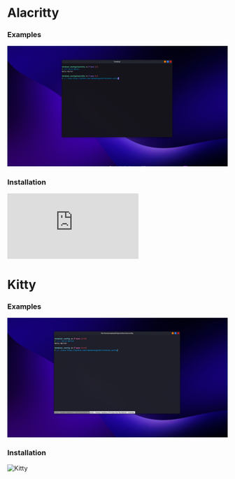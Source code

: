 #  Alacritty 

### Examples 
![alacritty-terminal.png](alacritty%2Falacritty-terminal.png)
### Installation 
![Alacritty](https://github.com/raphaelaugustb/terminal.config/blob/main/alacritty/alacritty.md)

#  Kitty

### Examples
![kitty-terminal.png](kitty%2Fkitty-terminal.png)
### Installation
![Kitty](https://github.com/raphaelaugustb/terminal.config/tree/main/kitty)
